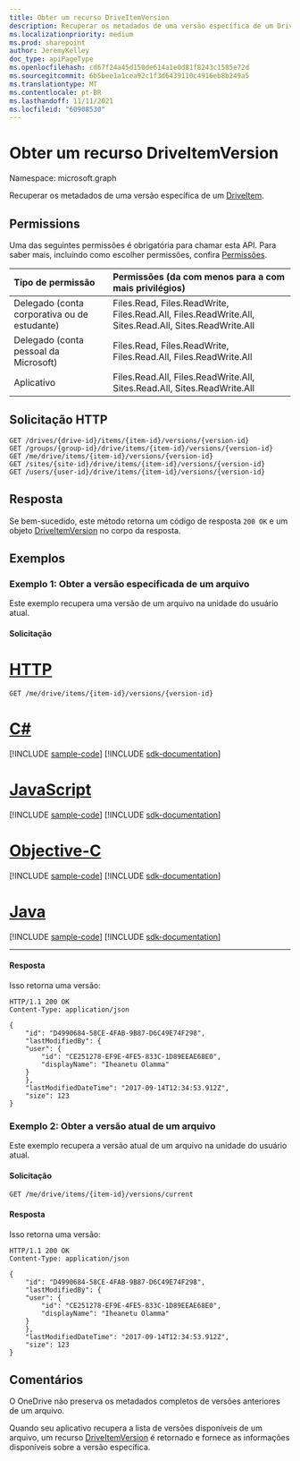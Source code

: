 ```yaml
---
title: Obter um recurso DriveItemVersion
description: Recuperar os metadados de uma versão específica de um DriveItem.
ms.localizationpriority: medium
ms.prod: sharepoint
author: JeremyKelley
doc_type: apiPageType
ms.openlocfilehash: cd67f24a45d150de614a1e0d81f8243c1585e72d
ms.sourcegitcommit: 6b5bee1a1cea92c1f3d6439110c4916eb8b249a5
ms.translationtype: MT
ms.contentlocale: pt-BR
ms.lasthandoff: 11/11/2021
ms.locfileid: "60908530"
---
```

# <a name="get-a-driveitemversion-resource"></a>Obter um recurso DriveItemVersion

Namespace: microsoft.graph

Recuperar os metadados de uma versão específica de um [DriveItem](../resources/driveitem.md).

## <a name="permissions"></a>Permissions

Uma das seguintes permissões é obrigatória para chamar esta API. Para saber mais, incluindo como escolher permissões, confira [Permissões](/graph/permissions-reference).

|Tipo de permissão      | Permissões (da com menos para a com mais privilégios)              |
|:--------------------|:---------------------------------------------------------|
|Delegado (conta corporativa ou de estudante) | Files.Read, Files.ReadWrite, Files.Read.All, Files.ReadWrite.All, Sites.Read.All, Sites.ReadWrite.All    |
|Delegado (conta pessoal da Microsoft) | Files.Read, Files.ReadWrite, Files.Read.All, Files.ReadWrite.All    |
|Aplicativo | Files.Read.All, Files.ReadWrite.All, Sites.Read.All, Sites.ReadWrite.All |


## <a name="http-request"></a>Solicitação HTTP

<!-- { "blockType": "ignored"} -->

```http
GET /drives/{drive-id}/items/{item-id}/versions/{version-id}
GET /groups/{group-id}/drive/items/{item-id}/versions/{version-id}
GET /me/drive/items/{item-id}/versions/{version-id}
GET /sites/{site-id}/drive/items/{item-id}/versions/{version-id}
GET /users/{user-id}/drive/items/{item-id}/versions/{version-id}
```

## <a name="response"></a>Resposta

Se bem-sucedido, este método retorna um código de resposta `200 OK` e um objeto [DriveItemVersion](../resources/driveitemversion.md) no corpo da resposta.


## <a name="examples"></a>Exemplos

### <a name="example-1-get-specified-version-of-a-file"></a>Exemplo 1: Obter a versão especificada de um arquivo

Este exemplo recupera uma versão de um arquivo na unidade do usuário atual.

#### <a name="request"></a>Solicitação


# <a name="http"></a>[HTTP](#tab/http)
<!-- { "blockType": "request", "name": "get-single-version", "scopes": "files.read", "tags": "service.graph" } -->

```msgraph-interactive
GET /me/drive/items/{item-id}/versions/{version-id}
```
# <a name="c"></a>[C#](#tab/csharp)
[!INCLUDE [sample-code](../includes/snippets/csharp/get-single-version-csharp-snippets.md)]
[!INCLUDE [sdk-documentation](../includes/snippets/snippets-sdk-documentation-link.md)]

# <a name="javascript"></a>[JavaScript](#tab/javascript)
[!INCLUDE [sample-code](../includes/snippets/javascript/get-single-version-javascript-snippets.md)]
[!INCLUDE [sdk-documentation](../includes/snippets/snippets-sdk-documentation-link.md)]

# <a name="objective-c"></a>[Objective-C](#tab/objc)
[!INCLUDE [sample-code](../includes/snippets/objc/get-single-version-objc-snippets.md)]
[!INCLUDE [sdk-documentation](../includes/snippets/snippets-sdk-documentation-link.md)]

# <a name="java"></a>[Java](#tab/java)
[!INCLUDE [sample-code](../includes/snippets/java/get-single-version-java-snippets.md)]
[!INCLUDE [sdk-documentation](../includes/snippets/snippets-sdk-documentation-link.md)]

---


#### <a name="response"></a>Resposta

Isso retorna uma versão:

<!-- { "blockType": "response", "@odata.type": "microsoft.graph.driveItemVersion", "truncated": true } -->

```http
HTTP/1.1 200 OK
Content-Type: application/json

{
    "id": "D4990684-58CE-4FAB-9B87-D6C49E74F298",
    "lastModifiedBy": {
    "user": {
        "id": "CE251278-EF9E-4FE5-833C-1D89EEAE68E0",
        "displayName": "Iheanetu Olamma"
    }
    },
    "lastModifiedDateTime": "2017-09-14T12:34:53.912Z",
    "size": 123
}
```


### <a name="example-2-get-current-version-of-a-file"></a>Exemplo 2: Obter a versão atual de um arquivo

Este exemplo recupera a versão atual de um arquivo na unidade do usuário atual.

#### <a name="request"></a>Solicitação


<!-- { "blockType": "request", "name": "get-current-version", "scopes": "files.read", "tags": "service.graph" } -->

```http
GET /me/drive/items/{item-id}/versions/current
```


#### <a name="response"></a>Resposta

Isso retorna uma versão:

<!-- { "blockType": "response", "@odata.type": "microsoft.graph.driveItemVersion", "truncated": true } -->

```http
HTTP/1.1 200 OK
Content-Type: application/json

{
    "id": "D4990684-58CE-4FAB-9B87-D6C49E74F298",
    "lastModifiedBy": {
    "user": {
        "id": "CE251278-EF9E-4FE5-833C-1D89EEAE68E0",
        "displayName": "Iheanetu Olamma"
    }
    },
    "lastModifiedDateTime": "2017-09-14T12:34:53.912Z",
    "size": 123
}
```

## <a name="remarks"></a>Comentários

O OneDrive não preserva os metadados completos de versões anteriores de um arquivo.

Quando seu aplicativo recupera a lista de versões disponíveis de um arquivo, um recurso [DriveItemVersion](../resources/driveitemversion.md) é retornado e fornece as informações disponíveis sobre a versão específica.


<!-- {
  "type": "#page.annotation",
  "description": "List, review, and download previous versions of a driveItem",
  "keywords": "version, version history, versions",
  "section": "documentation",
  "tocPath": "Items/Version history",
  "suppressions": [
  ]
} -->

